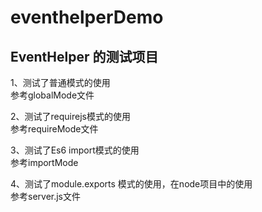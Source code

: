 # eventhelperDemo

## EventHelper 的测试项目<br>
1、测试了普通模式的使用<br>
参考globalMode文件<br>

2、测试了requirejs模式的使用<br>
参考requireMode文件<br>

3、测试了Es6 import模式的使用<br>
参考importMode<br>

4、测试了module.exports 模式的使用，在node项目中的使用<br>
参考server.js文件<br>
